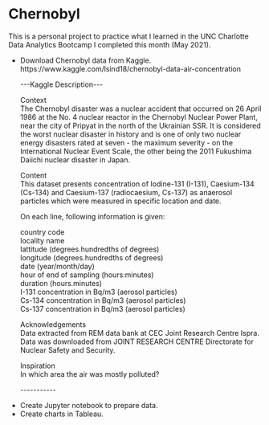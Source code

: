 # Chernobyl

This is a personal project to practice what I learned in the UNC Charlotte Data Analytics Bootcamp I completed this month (May 2021). 

<ul>
  <li>Download Chernobyl data from Kaggle. https://www.kaggle.com/lsind18/chernobyl-data-air-concentration</li>
  <p></p>
---Kaggle Description---
  <p></p>
Context 
  <br>
The Chernobyl disaster was a nuclear accident that occurred on 26 April 1986 at the No. 4 nuclear reactor in the Chernobyl Nuclear Power Plant, near the city of Pripyat in the north of the Ukrainian SSR. It is considered the worst nuclear disaster in history and is one of only two nuclear energy disasters rated at seven - the maximum severity - on the International Nuclear Event Scale, the other being the 2011 Fukushima Daiichi nuclear disaster in Japan.
  <p></p>
Content
  <br>
This dataset presents concentration of Iodine-131 (I-131), Caesium-134 (Cs-134) and Caesium-137 (radiocaesium, Cs-137) as anaerosol particles which were measured in specific location and date.
  <p></p>
On each line, following information is given:

country code <br>
locality name <br>
lattitude (degrees.hundredths of degrees)<br>
longitude (degrees.hundredths of degrees)<br>
date (year/month/day)<br>
hour of end of sampling (hours:minutes)<br>
duration (hours.minutes)<br>
I-131 concentration in Bq/m3 (aerosol particles)<br>
Cs-134 concentration in Bq/m3 (aerosol particles)<br>
Cs-137 concentration in Bq/m3 (aerosol particles)<br>
  <p></p>
Acknowledgements<br>
Data extracted from REM data bank at CEC Joint Research Centre Ispra. Data was downloaded from JOINT RESEARCH CENTRE Directorate for Nuclear Safety and Security.
  <p></p>
Inspiration<br>
In which area the air was mostly polluted?
    <p>
      -----------
  
  <li>Create Jupyter notebook to prepare data.</li>

  <li>Create charts in Tableau.</li>
